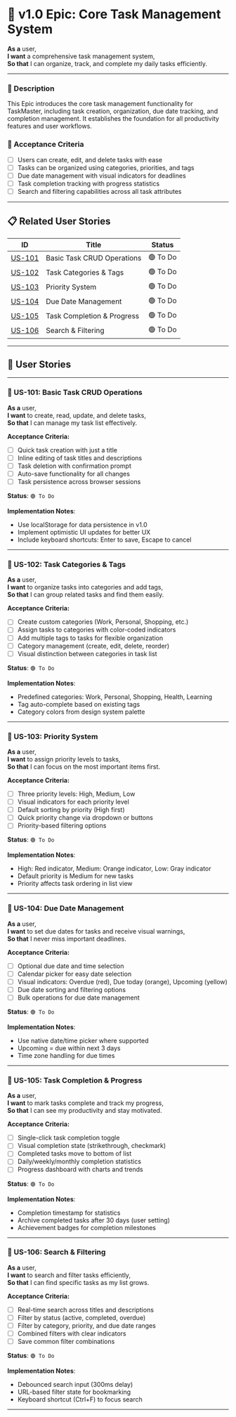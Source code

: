 # 🚀 v1.0 Epic: Core Task Management System

**As a** user,  
**I want** a comprehensive task management system,  
**So that** I can organize, track, and complete my daily tasks efficiently.

---

### 🧭 Description
This Epic introduces the core task management functionality for TaskMaster, including task creation, organization, due date tracking, and completion management. It establishes the foundation for all productivity features and user workflows.

### 🎯 Acceptance Criteria
- [ ] Users can create, edit, and delete tasks with ease
- [ ] Tasks can be organized using categories, priorities, and tags
- [ ] Due date management with visual indicators for deadlines
- [ ] Task completion tracking with progress statistics
- [ ] Search and filtering capabilities across all task attributes

---

## 📋 Related User Stories

| ID      | Title                                      | Status       |
|---------|--------------------------------------------|--------------|
| [US-101](#us-101-basic-task-crud)                  | Basic Task CRUD Operations             | 🟢 To Do       |
| [US-102](#us-102-task-categories)                  | Task Categories & Tags                 | 🟢 To Do       |
| [US-103](#us-103-priority-system)                  | Priority System                        | 🟢 To Do       |
| [US-104](#us-104-due-date-management)              | Due Date Management                    | 🟢 To Do       |
| [US-105](#us-105-task-completion)                  | Task Completion & Progress             | 🟢 To Do       |
| [US-106](#us-106-search-and-filtering)             | Search & Filtering                     | 🟢 To Do       |

---

## 📘 User Stories

---

### 🧩 US-101: Basic Task CRUD Operations

**As a** user,  
**I want** to create, read, update, and delete tasks,  
**So that** I can manage my task list effectively.

**Acceptance Criteria:**
- [ ] Quick task creation with just a title
- [ ] Inline editing of task titles and descriptions
- [ ] Task deletion with confirmation prompt
- [ ] Auto-save functionality for all changes
- [ ] Task persistence across browser sessions

**Status**: `🟢 To Do`

**Implementation Notes**:
- Use localStorage for data persistence in v1.0
- Implement optimistic UI updates for better UX
- Include keyboard shortcuts: Enter to save, Escape to cancel

---

### 🧩 US-102: Task Categories & Tags

**As a** user,  
**I want** to organize tasks into categories and add tags,  
**So that** I can group related tasks and find them easily.

**Acceptance Criteria:**
- [ ] Create custom categories (Work, Personal, Shopping, etc.)
- [ ] Assign tasks to categories with color-coded indicators
- [ ] Add multiple tags to tasks for flexible organization
- [ ] Category management (create, edit, delete, reorder)
- [ ] Visual distinction between categories in task list

**Status**: `🟢 To Do`

**Implementation Notes**:
- Predefined categories: Work, Personal, Shopping, Health, Learning
- Tag auto-complete based on existing tags
- Category colors from design system palette

---

### 🧩 US-103: Priority System

**As a** user,  
**I want** to assign priority levels to tasks,  
**So that** I can focus on the most important items first.

**Acceptance Criteria:**
- [ ] Three priority levels: High, Medium, Low
- [ ] Visual indicators for each priority level
- [ ] Default sorting by priority (High first)
- [ ] Quick priority change via dropdown or buttons
- [ ] Priority-based filtering options

**Status**: `🟢 To Do`

**Implementation Notes**:
- High: Red indicator, Medium: Orange indicator, Low: Gray indicator
- Default priority is Medium for new tasks
- Priority affects task ordering in list view

---

### 🧩 US-104: Due Date Management

**As a** user,  
**I want** to set due dates for tasks and receive visual warnings,  
**So that** I never miss important deadlines.

**Acceptance Criteria:**
- [ ] Optional due date and time selection
- [ ] Calendar picker for easy date selection
- [ ] Visual indicators: Overdue (red), Due today (orange), Upcoming (yellow)
- [ ] Due date sorting and filtering options
- [ ] Bulk operations for due date management

**Status**: `🟢 To Do`

**Implementation Notes**:
- Use native date/time picker where supported
- Upcoming = due within next 3 days
- Time zone handling for due times

---

### 🧩 US-105: Task Completion & Progress

**As a** user,  
**I want** to mark tasks complete and track my progress,  
**So that** I can see my productivity and stay motivated.

**Acceptance Criteria:**
- [ ] Single-click task completion toggle
- [ ] Visual completion state (strikethrough, checkmark)
- [ ] Completed tasks move to bottom of list
- [ ] Daily/weekly/monthly completion statistics
- [ ] Progress dashboard with charts and trends

**Status**: `🟢 To Do`

**Implementation Notes**:
- Completion timestamp for statistics
- Archive completed tasks after 30 days (user setting)
- Achievement badges for completion milestones

---

### 🧩 US-106: Search & Filtering

**As a** user,  
**I want** to search and filter tasks efficiently,  
**So that** I can find specific tasks as my list grows.

**Acceptance Criteria:**
- [ ] Real-time search across titles and descriptions
- [ ] Filter by status (active, completed, overdue)
- [ ] Filter by category, priority, and due date ranges
- [ ] Combined filters with clear indicators
- [ ] Save common filter combinations

**Status**: `🟢 To Do`

**Implementation Notes**:
- Debounced search input (300ms delay)
- URL-based filter state for bookmarking
- Keyboard shortcut (Ctrl+F) to focus search

---





